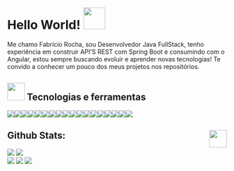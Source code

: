 # Hello World! <img  src="https://ouch-cdn2.icons8.com/oiFEkB47uQ2NPqcrtNRABrOyaWwP1Zh1YwnrxIVQXL8/rs:fit:1097:912/czM6Ly9pY29uczgu/b3VjaC1wcm9kLmFz/c2V0cy9wbmcvNzEz/L2VmYzlmZWEwLTc5/ZjItNGZiMS05ZmJi/LTllNjRiN2RkM2E1/Yi5wbmc.png" width = "50" >



<div size='20px'>
<p align='left' >Me chamo Fabrício Rocha, sou Desenvolvedor Java FullStack, tenho experiência em construir API'S REST com Spring Boot e consumindo com o Angular, estou sempre buscando evoluir e aprender novas tecnologias! Te convido a conhecer um pouco dos meus projetos nos repositórios. 

</div>

  

 ## <img  width = "40px" src="https://ouch-cdn2.icons8.com/Ke9iOzv8jvxMIaSuRX3KnJ8LF_pWGT9g69s1svdDdRQ/rs:fit:912:912/czM6Ly9pY29uczgu/b3VjaC1wcm9kLmFz/c2V0cy9wbmcvNTA0/Lzg5OGMyZjNhLTYy/MGYtNDBjZS05NjIz/LWVjYjMyZGYwMjNh/OS5wbmc.png"> Tecnologias e ferramentas

![](https://img.shields.io/badge/Java-ED8B00?style=for-the-badge&logo=java&logoColor=white)![](https://img.shields.io/badge/TypeScript-007ACC?style=for-the-badge&logo=typescript&logoColor=white)![](https://img.shields.io/badge/MySQL-005C84?style=for-the-badge&logo=mysql&logoColor=white)![](https://img.shields.io/badge/PostgreSQL-316192?style=for-the-badge&logo=postgresql&logoColor=white)![](https://img.shields.io/badge/MongoDB-4EA94B?style=for-the-badge&logo=mongodb&logoColor=white)![](https://img.shields.io/badge/Angular-DD0031?style=for-the-badge&logo=angular&logoColor=white)![](https://img.shields.io/badge/Bootstrap-563D7C?style=for-the-badge&logo=bootstrap&logoColor=white)![](https://img.shields.io/badge/Spring-6DB33F?style=for-the-badge&logo=spring&logoColor=white)![](https://img.shields.io/badge/Git-F05032?style=for-the-badge&logo=git&logoColor=white)![](https://img.shields.io/badge/Postman-FF6C37?style=for-the-badge&logo=Postman&logoColor=white)![](https://img.shields.io/badge/Swagger-85EA2D?style=for-the-badge&logo=Swagger&logoColor=white)![](https://img.shields.io/badge/Junit5-25A162?style=for-the-badge&logo=junit5&logoColor=white)![](https://img.shields.io/badge/Heroku-430098?style=for-the-badge&logo=heroku&logoColor=whit)![](https://img.shields.io/badge/Eclipse-2C2255?style=for-the-badge&logo=eclipse&logoColor=white)![](https://img.shields.io/badge/Visual_Studio_Code-0078D4?style=for-the-badge&logo=visual%20studio%20code&logoColor=white)![](https://img.shields.io/badge/Figma-F24E1E?style=for-the-badge&logo=figma&logoColor=white)![](https://img.shields.io/badge/npm-CB3837?style=for-the-badge&logo=npm&logoColor=white)![](https://img.shields.io/badge/React-20232A?style=for-the-badge&logo=react&logoColor=61DAFB)


## <img  align='right' width = "40px" src="https://media1.giphy.com/media/VdoIFLsMIlwzfKD520/giphy.gif?cid=ecf05e47ncd24l6x3ak9kezdc0iz241ny0jdoh5hbby7r1o2&rid=giphy.gif&ct=s"> Github Stats:
<div>
<img  src = "https://github-readme-stats.vercel.app/api?username=fabricior0cha&show_icons=true&include_all_commits=true&count_private=true&theme=apprentice&hide_border=true&bg_color=0D1117">
<img src = "https://github-readme-streak-stats.herokuapp.com/?user=fabricior0cha&theme=black-ice&hide_border=true&stroke=0000&background=0D1117&ring=e05397&fire=e05397&currStreakLabel=e05397">  
</div>

<div align="left">
  <a  href="https://www.linkedin.com/in/fabriciopalmeirarocha/"><img src="https://img.shields.io/badge/LinkedIn-0077B5?style=for-the-badge&logo=linkedin&logoColor=white" ></a>
  <a  href="mailto:fabriciorochapalmeira@gmail.com"><img src="https://img.shields.io/badge/Gmail-D14836?style=for-the-badge&logo=gmail&logoColor=white" ></a>
  <a  href="https://api.whatsapp.com/send?phone=+5511951388200"><img src="https://img.shields.io/badge/WhatsApp-25D366?style=for-the-badge&logo=whatsapp&logoColor=white" ></a>
 <div/>


